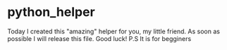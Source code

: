 # python_helper
Today I created this "amazing" helper for you, my little friend. As soon as possible I will release this file. Good luck!
P.S It is for begginers

